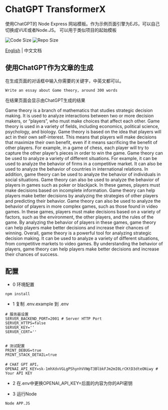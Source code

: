 # ChatGPT TransformerX

使用ChatGPT的 Node Express 网站模板。作为示例页面引擎为EJS，可以自己切换成VUE或者Node.JS。
可以用于类似项目的起始模板

![Code Size](https://img.shields.io/github/languages/code-size/raistlintao/ChatGPT-TransformerX)
![Repo Size](https://img.shields.io/github/repo-size/RaistlinTAO/ChatGPT-TransformerX)

[English](README.md) | 中文文档

## 使用ChatGPT作为文章的生成

在生成页面的对话框中输入你需要的关键字，中英文都可以。

```text
Write an essay about Game theory, around 300 words
```

在结果页面会显示由ChatGPT生成的结果

Game theory is a branch of mathematics that studies strategic decision making. It is used to analyze interactions
between two or more decision makers, or “players”, who must make choices that affect each other. Game theory is used in
a variety of fields, including economics, political science, psychology, and biology. Game theory is based on the idea
that players will act in their own self-interest. This means that players will make decisions that maximize their own
benefit, even if it means sacrificing the benefit of other players. For example, in a game of chess, each player will
try to capture the other player’s pieces in order to win the game. Game theory can be used to analyze a variety of
different situations. For example, it can be used to analyze the behavior of firms in a competitive market. It can also
be used to analyze the behavior of countries in international relations. In addition, game theory can be used to analyze
the behavior of individuals in social situations. Game theory can also be used to analyze the behavior of players in
games such as poker or blackjack. In these games, players must make decisions based on incomplete information. Game
theory can help players make better decisions by analyzing the strategies of other players and predicting their
behavior. Game theory can also be used to analyze the behavior of players in more complex games, such as those found in
video games. In these games, players must make decisions based on a variety of factors, such as the environment, the
other players, and the rules of the game. By analyzing the behavior of players in these games, game theory can help
players make better decisions and increase their chances of winning. Overall, game theory is a powerful tool for
analyzing strategic decision making. It can be used to analyze a variety of different situations, from competitive
markets to video games. By understanding the behavior of players, game theory can help players make better decisions and
increase their chances of success.

## 配置

- 0 环境配置
```cmd
npm install
```
- 1 复制 .env.example 到 .env

```text
# 服务器设置
SERVER_BACKEND_PORT=2001 # Server HTTP Port
SERVER_HTTPS=false
SERVER_KEY=''
SERVER_CERT=''


# 测试配置
PRINT_DEBUG=true
PRINT_STACK_DETAIL=true

# CHAT GPT API，
OPENAI_API_KEY=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 # Your API KEY
```

- 2 在.env中更换OPENAI_API_KEY=后面的内容为你的API密钥

- 3 运行Node

```text
Node APP.JS

```
